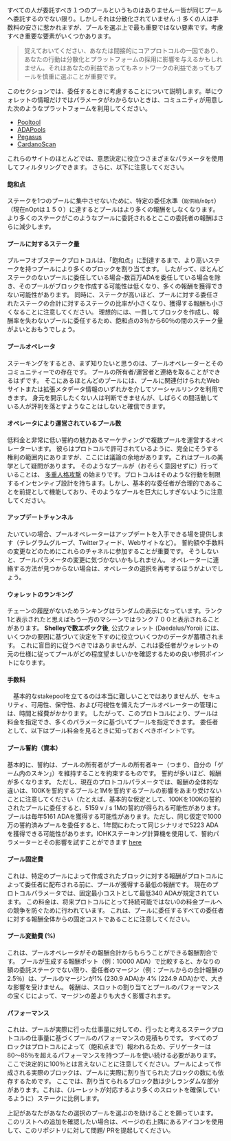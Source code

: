 
すべての人が委託すべき１つのプールというものはありませんー皆が同じプールへ委託するのでない限り。しかしそれは分散化されていません :) 多くの人は手数料の安さに惹かれますが、プールを選ぶ上で最も重要ではない要素です。考慮すべき重要な要素がいくつかあります。

> 覚えておいてください、あなたは間接的にコアプロトコルの一因であり、あなたの行動は分散化とプラットフォームの採用に影響を与えるかもしれません。それはあなたの利益であってもネットワークの利益であってもプールを慎重に選ぶことが重要です。

このセクションでは、委任するときに考慮することについて説明します。単にウォレットの情報だけではパラメータがわからないときは、コミュニティが用意した次のようなプラットフォームを利用してください。
- [Pooltool](https://pooltool.io)
- [ADAPools](https://adapools.org)
- [Pegasus](https://pegasuspool.info/explorer)
- [CardanoScan](http://cardanoscan.io)

これらのサイトのほとんどでは、意思決定に役立つさまざまなパラメータを使用してフィルタリングできます。 さらに、以下に注意してください。

#### 飽和点
  ステークを1つのプールに集中させないために、特定の委任水準（`総供給`/`nOpt`）（現在nOptは１５０）に達するとプールはより多くの報酬をしなくなります。より多くのステークがこのようなプールに委託されるとここの委託者の報酬はさらに減少します。
  
#### プールに対するステーク量
  プルーフオブステークプロトコルは、「飽和点」に到達するまで、より高いステークを持つプールにより多くのブロックを割り当てます。 したがって、ほとんどステークのないプールに委任している場合-数百万ADAを委任している場合を除き、そのプールがブロックを作成する可能性は低くなり、多くの報酬を獲得できない可能性があります。 同時に、ステークが高いほど、プールに対する委任されたステークの合計に対するステークの比率が小さくなり、獲得する報酬も小さくなることに注意してください。 理想的には、一貫してブロックを作成し、報酬率を失わないプールに委任するため、飽和点の3％から60％の間のステーク量がよいとおもうでしょう。

#### プールオペレータ
  ステーキングをするとき、まず知りたいと思うのは、プールオペレーターとそのコミュニティーでの存在です。 プールの所有者/運営者と連絡を取ることができるはずです。 そこにあるほとんどのプールには、プールに関連付けられたWebサイトまたは拡張メタデータ情報のいずれかを介してソーシャルリンクを利用できます。 身元を開示したくない人は判断できませんが、しばらくの間活動している人が評判を落とすようなことはしないと確信できます。 

#### オペレータにより運営されているプール数
  低料金と非常に低い誓約の魅力あるマーケティングで複数プールを運営するオペレーターいます。 彼らはプロトコルで許可されているように、完全にそうする権利の範囲内にありますが、ここには議論の余地があります。これはプールの美学として疑問があります。 そのようなプールが（おそらく意図せずに）行っていることは、 [多重人格攻撃](https://en.wikipedia.org/wiki/Sybil_attack#:~:text=In%20a%20Sybil%20attack%2C%20the,diagnosed%20with%20dissociative%20identity%20disorder) の始まりです。プロトコルはそのような行動を制限するインセンティブ設計を持ちます。しかし、基本的な委任者が合理的であることを前提として機能しており、そのようなプールを巨大にしすぎないように注意してください。

#### アップデートチャンネル
  たいていの場合、プールオペレーターはアップデートを入手できる場を提供します（テレグラムグループ、Twitterフィード、Webサイトなど）。 誓約額や手数料の変更などのためにこれらのチャネルに参加することが重要です。 そうしないと、プールパラメータの変更に気づかないかもしれません。 オペレーターに連絡する方法が見つからない場合は、オペレータの選択を再考するほうがよいでしょう。

#### ウォレットのランキング
  チェーンの履歴がないためランキングはランダムの表示になっています。ランク1と表示されたと思えばもう一方のマシーンではランク７００と表示されることがあります。 **Shelleyで数エポック後**, 公式ウォレット (Daedalus/Yoroi) には、いくつかの要因に基づいて決定を下すのに役立ついくつかのデータが蓄積されます。 これに盲目的に従うべきではありませんが、これは委任者がウォレットの元の仕様に従ってプールがどの程度望ましいかを確認するための良い参照ポイントになります。

#### 手数料

　基本的なstakepoolを立てるのは本当に難しいことではありませんが、セキュリティ、可用性、保守性、および可視性を備えたプールオペレーターの管理には、時間と経費がかかります。 したがって、このプロトコルにより、プールは料金を指定でき、多くのパラメータに基づいてプールを指定できます。 委任者として、以下はプール料金を見るときに知っておくべきポイントです。

#### プール誓約（資本）
   基本的に、誓約は、プールの所有者がプールの所有者キー（つまり、自分の「ゲーム内のスキン」）を維持することを約束するものです。 誓約が多いほど、報酬が多くなります。 ただし、現在のプロトコルパラメータでは、報酬の全体的な違いは、100Kを誓約するプールと1Mを誓約するプールの影響をあまり受けないことに注意してください（たとえば、基本的な仮定として、100Kを100Kの誓約されたプールに委任すると、5159 v / s 1Mの誓約が得られる可能性があります。 プールは毎年5161 ADAを獲得する可能性があります。ただし、同じ仮定で1000万の誓約済みプールを委任すると、1年間にわたって同じシナリオで5223 ADAを獲得できる可能性があります。IOHKステーキング計算機を使用して、誓約パラメーターとその影響を試すことができます [here](https://testnets.cardano.org/en/cardano/tools/staking-calculator/)

#### プール固定費
  これは、特定のプールによって作成されたブロックに対する報酬がプロトコルによって委任者に配布される前に、プールが獲得する最低の報酬です。 現在のプロトコルパラメータでは、固定最小コストとして最低340 ADAが規定されています。 この料金は、将来プロトコルにとって持続可能ではない0の料金プールへの競争を防ぐために行われています。 これは、プールに委任するすべての委任者に対する報酬全体からの固定コストであることに注意してください。
  
#### プール変動費 (%)
  これは、プールオペレータがその報酬合計からもらうことができる報酬割合です。 プールが生成する報酬ポット（例：10000 ADA）で比較すると、かなりの額の委託ステークでない限り、委任者のマージン（例：プールからの合計報酬の2.5％）は、プールのマージンが1% (230.9 ADA)か 4% (224.9 ADA)かで、大きな影響を受けません。 報酬は、スロットの割り当てとプールのパフォーマンスの宝くじによって、マージンの差よりも大きく影響されます。
  
#### パフォーマンス
  これは、プールが実際に行った仕事量に対しての、行ったと考えるステークプロトコルの仕事量に基づくプールのパフォーマンスの見積もりです。 すべてのブロックはプロトコルによって（飽和点まで）報われるため、デリゲーターは80〜85％を超えるパフォーマンスを持つプールを使い続ける必要があります。 ここで決定的に100％とは言えないことに注意してください。プールによって作成される実際のブロックは、プールに実際に割り当てられたブロックの数にも依存するためです。 ここでは、割り当てられるブロック数は少しランダムな部分があります。これは、（ルーレットが対応するより多くのスロットを確保しているように）ステークに比例します。
  
上記があなたがあなたの選択のプールを選ぶのを助けることを願っています。 このリストへの追加を確認したい場合は、ページの右上隅にあるアイコンを使用して、このリポジトリに対して問題/ PRを提起してください。
